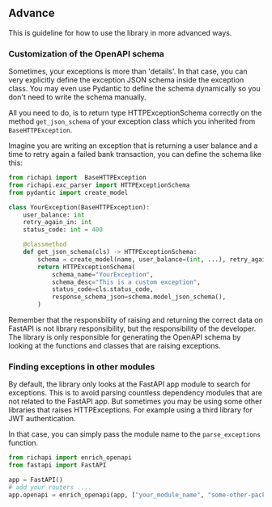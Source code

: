## Advance

This is guideline for how to use the library in more advanced ways.

### Customization of the OpenAPI schema

Sometimes, your exceptions is more than 'details'.
In that case, you can very explicitly define the exception JSON schema inside the exception class. You may even use Pydantic to define the schema dynamically so you don't need to write the schema manually.

All you need to do, is to return type HTTPExceptionSchema correctly on the method `get_json_schema` of your exception class which you inherited from `BaseHTTPException`.

Imagine you are writing an exception that is returning a user balance and a time to retry again a failed bank transaction, you can define the schema like this:

```python
from richapi import  BaseHTTPException
from richapi.exc_parser import HTTPExceptionSchema
from pydantic import create_model

class YourException(BaseHTTPException):
    user_balance: int
    retry_again_in: int
    status_code: int = 400

    @classmethod
    def get_json_schema(cls) -> HTTPExceptionSchema:
        schema = create_model(name, user_balance=(int, ...), retry_again_in=(int, ...))
        return HTTPExceptionSchema(
            schema_name="YourException",
            schema_desc="This is a custom exception",
            status_code=cls.status_code,
            response_schema_json=schema.model_json_schema(),
        )

```

Remember that the responsbility of raising and returning the correct data on FastAPI is not library responsibility, but the responsibility of the developer. The library is only responsible for generating the OpenAPI schema by looking at the functions and classes that are raising exceptions.

### Finding exceptions in other modules

By default, the library only looks at the FastAPI app module to search for exceptions.
This is to avoid parsing countless dependency modules that are not related to the FastAPI app.
But sometimes you may be using some other libraries that raises HTTPExceptions.
For example using a third library for JWT authentication.

In that case, you can simply pass the module name to the `parse_exceptions` function.

```python
from richapi import enrich_openapi
from fastapi import FastAPI

app = FastAPI()
# add your routers ....
app.openapi = enrich_openapi(app, ["your_module_name", "some-other-package"])
```
